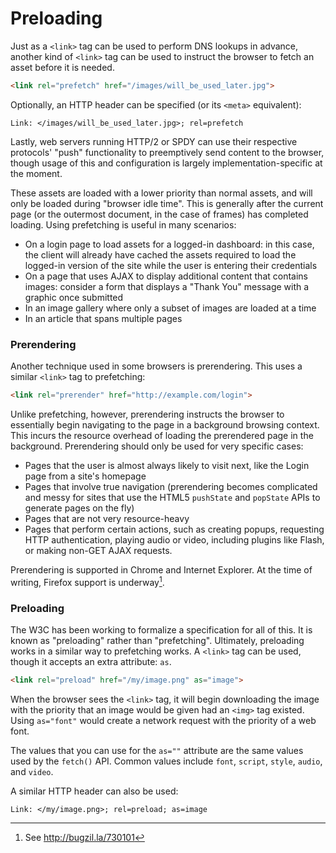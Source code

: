 # Preloading

Just as a `<link>` tag can be used to perform DNS lookups in advance, another kind of `<link>` tag can be used to instruct the browser to fetch an asset before it is needed.

```html
<link rel="prefetch" href="/images/will_be_used_later.jpg">
```

Optionally, an HTTP header can be specified (or its `<meta>` equivalent):

```
Link: </images/will_be_used_later.jpg>; rel=prefetch
```

Lastly, web servers running HTTP/2 or SPDY can use their respective protocols' "push" functionality to preemptively send content to the browser, though usage of this and configuration is largely implementation-specific at the moment.

These assets are loaded with a lower priority than normal assets, and will only be loaded during "browser idle time". This is generally after the current page (or the outermost document, in the case of frames) has completed loading. Using prefetching is useful in many scenarios:

- On a login page to load assets for a logged-in dashboard: in this case, the client will already have cached the assets required to load the logged-in version of the site while the user is entering their credentials
- On a page that uses AJAX to display additional content that contains images: consider a form that displays a "Thank You" message with a graphic once submitted
- In an image gallery where only a subset of images are loaded at a time
- In an article that spans multiple pages


### Prerendering

Another technique used in some browsers is prerendering. This uses a similar `<link>` tag to prefetching:

```html
<link rel="prerender" href="http://example.com/login">
```

Unlike prefetching, however, prerendering instructs the browser to essentially begin navigating to the page in a background browsing context. This incurs the resource overhead of loading the prerendered page in the background. Prerendering should only be used for very specific cases:

- Pages that the user is almost always likely to visit next, like the Login page from a site's homepage
- Pages that involve true navigation (prerendering becomes complicated and messy for sites that use the HTML5 `pushState` and `popState` APIs to generate pages on the fly)
- Pages that are not very resource-heavy
- Pages that perform certain actions, such as creating popups, requesting HTTP authentication, playing audio or video, including plugins like Flash, or making non-GET AJAX requests.

Prerendering is supported in Chrome and Internet Explorer. At the time of writing, Firefox support is underway[^1].

[^1]: See http://bugzil.la/730101


### Preloading

The W3C has been working to formalize a specification for all of this. It is known as "preloading" rather than "prefetching". Ultimately, preloading works in a similar way to prefetching works. A `<link>` tag can be used, though it accepts an extra attribute: `as`.

```html
<link rel="preload" href="/my/image.png" as="image">
```

When the browser sees the `<link>` tag, it will begin downloading the image with the priority that an image would be given had an `<img>` tag existed. Using `as="font"` would create a network request with the priority of a web font.

The values that you can use for the `as=""` attribute are the same values used by the `fetch()` API. Common values include `font`, `script`, `style`, `audio`, and `video`.

A similar HTTP header can also be used:

```
Link: </my/image.png>; rel=preload; as=image
```
